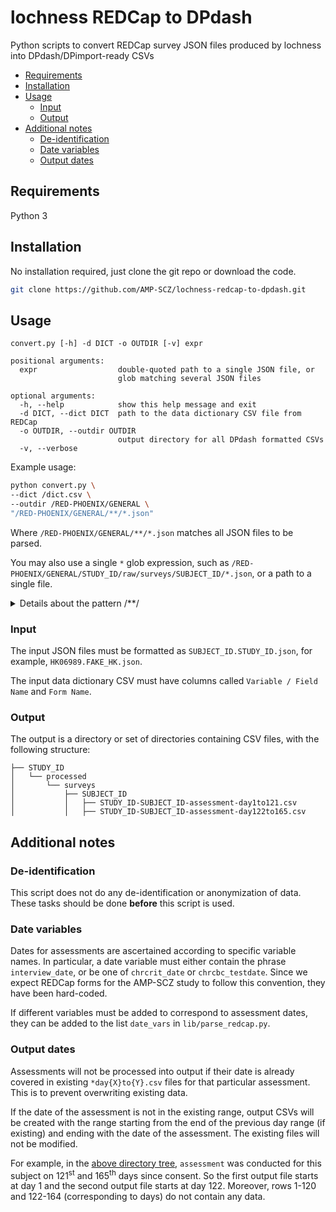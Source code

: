 # lochness REDCap to DPdash

Python scripts to convert REDCap survey JSON files produced by lochness into
DPdash/DPimport-ready CSVs

- [Requirements](#requirements)
- [Installation](#installation)
- [Usage](#usage)
  - [Input](#input)
  - [Output](#output)
- [Additional notes](#additional-notes)
  - [De-identification](#de-identification)
  - [Date variables](#date-variables)
  - [Output dates](#output-dates)


## Requirements

Python 3

## Installation

No installation required, just clone the git repo or download the code.

```sh
git clone https://github.com/AMP-SCZ/lochness-redcap-to-dpdash.git
```

## Usage

```
convert.py [-h] -d DICT -o OUTDIR [-v] expr

positional arguments:
  expr                  double-quoted path to a single JSON file, or
                        glob matching several JSON files

optional arguments:
  -h, --help            show this help message and exit
  -d DICT, --dict DICT  path to the data dictionary CSV file from REDCap
  -o OUTDIR, --outdir OUTDIR
                        output directory for all DPdash formatted CSVs
  -v, --verbose
```

Example usage:

```sh
python convert.py \
--dict /dict.csv \
--outdir /RED-PHOENIX/GENERAL \
"/RED-PHOENIX/GENERAL/**/*.json"
```

Where `/RED-PHOENIX/GENERAL/**/*.json` matches all JSON files to be parsed.

You may also use a single `*` glob expression, such as `/RED-PHOENIX/GENERAL/STUDY_ID/raw/surveys/SUBJECT_ID/*.json`, or a path to a single file.

<details>
<summary>Details about the pattern /**/</summary>
<br>

`directory/*/*.json` matches only `directory/[subdirectory]/[filename].json`. With a [recursive glob pattern](https://docs.python.org/3/library/glob.html#glob.glob), `directory/**/*.json` will additionally match:

* `directory/[filename].json` (no subdirectory)
* `directory/[subdirectory1]/[subdirectory2]/[filename].json` (sub-subdirectory)

and so on, for as many levels deep as exist in the directory tree.

</details>


### Input

The input JSON files must be formatted as `SUBJECT_ID.STUDY_ID.json`,
for example, `HK06989.FAKE_HK.json`.

The input data dictionary CSV must have columns called `Variable / Field Name`
and `Form Name`.

### Output 

The output is a directory or set of directories containing CSV files,
with the following structure:

```
├── STUDY_ID
│   └── processed
│       └── surveys
│           ├── SUBJECT_ID
│           │   ├── STUDY_ID-SUBJECT_ID-assessment-day1to121.csv
│           │   ├── STUDY_ID-SUBJECT_ID-assessment-day122to165.csv
```

## Additional notes

### De-identification

This script does not do any de-identification or anonymization of data. These tasks should
be done **before** this script is used.

### Date variables

Dates for assessments are ascertained according to specific variable names. 
In particular, a date variable must either contain the phrase `interview_date`, or 
be one of `chrcrit_date` or `chrcbc_testdate`. Since we expect REDCap forms for the
AMP-SCZ study to follow this convention, they have been hard-coded.

If different variables must be added to correspond to assessment dates, they can be
added to the list `date_vars` in `lib/parse_redcap.py`.

### Output dates

Assessments will not be processed into output if their date is already covered in
existing `*day{X}to{Y}.csv` files for that particular assessment. This is to prevent overwriting
existing data.

If the date of the assessment is not in the existing range, output CSVs will be created 
with the range starting from the end of the previous day range (if existing) and ending
with the date of the assessment. The existing files will not be modified.

For example, in the [above directory tree](#output), `assessment` was conducted for this
subject on 121<sup>st</sup> and 165<sup>th</sup> days since consent. So the first output file starts at day 1 and
the second output file starts at day 122. Moreover, rows 1-120 and 122-164 (corresponding to days) do not contain any data.
